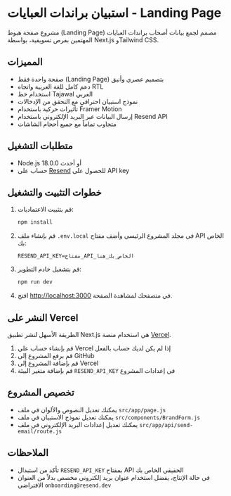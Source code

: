# استبيان براندات العبايات - Landing Page

مشروع صفحة هبوط (Landing Page) مصمم لجمع بيانات أصحاب براندات العبايات المهتمين بفرص تسويقية، بواسطة Next.js وTailwind CSS.

## المميزات

- صفحة واحدة فقط (Landing Page) بتصميم عصري وأنيق
- دعم كامل للغة العربية واتجاه RTL
- استخدام خط Tajawal العربي
- نموذج استبيان احترافي مع التحقق من الإدخالات
- تأثيرات حركية باستخدام Framer Motion
- إرسال البيانات عبر البريد الإلكتروني باستخدام Resend API
- متجاوب تماماً مع جميع أحجام الشاشات

## متطلبات التشغيل

- Node.js 18.0.0 أو أحدث
- حساب على [Resend](https://resend.com) للحصول على API key

## خطوات التثبيت والتشغيل

1. قم بتثبيت الاعتماديات:
   ```bash
   npm install
   ```

2. قم بإنشاء ملف `.env.local` في مجلد المشروع الرئيسي وأضف مفتاح API الخاص بك:
   ```
   RESEND_API_KEY=مفتاح_API_الخاص_بك_هنا
   ```

3. قم بتشغيل خادم التطوير:
   ```bash
   npm run dev
   ```

4. افتح [http://localhost:3000](http://localhost:3000) في متصفحك لمشاهدة الصفحة.

## النشر على Vercel

الطريقة الأسهل لنشر تطبيق Next.js هي استخدام منصة [Vercel](https://vercel.com/new).

1. قم بإنشاء حساب على Vercel إذا لم يكن لديك حساب بالفعل
2. قم برفع المشروع إلى GitHub
3. قم بإضافة المشروع إلى Vercel
4. قم بإضافة متغير البيئة `RESEND_API_KEY` في إعدادات المشروع

## تخصيص المشروع

- يمكنك تعديل النصوص والألوان في ملف `src/app/page.js`
- يمكنك تعديل نموذج الاستبيان في ملف `src/components/BrandForm.js`
- يمكنك تعديل إعدادات البريد الإلكتروني في ملف `src/app/api/send-email/route.js`

## الملاحظات

- تأكد من استبدال `RESEND_API_KEY` بمفتاح API الحقيقي الخاص بك
- في حالة الإنتاج، يفضل استخدام عنوان بريد إلكتروني مخصص بدلاً من العنوان الافتراضي `onboarding@resend.dev`

